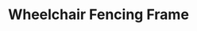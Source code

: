 ---
title: Wheelchair Fencing Frame
layout: landing
description: 'A'
image: assets/images/pic07.jpg
nav-menu: true
tags: ['Adobe Illustrator', 'Solidworks', 'Adobe InDesign', 'Testing', 'Mechanisms', 'Rapid Prototyping']
---